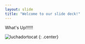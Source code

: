 ```yaml
---
layout: slide
title: "Welcome to our slide deck!"
---
```


What's Up!!!!!!


![luchadortocat](https://octodex.github.com/images/luchadortocat.png)
{: .center}
